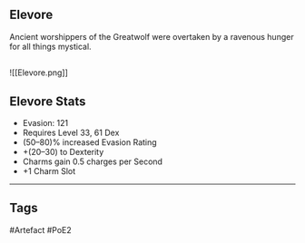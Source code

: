 ## Elevore
Ancient worshippers of the Greatwolf were overtaken by a ravenous hunger for all things mystical.
##
![[Elevore.png]]
## Elevore Stats
- Evasion: 121
- Requires Level 33, 61 Dex
- (50–80)% increased Evasion Rating
- +(20–30) to Dexterity
- Charms gain 0.5 charges per Second
- +1 Charm Slot


---
## Tags
#Artefact
#PoE2